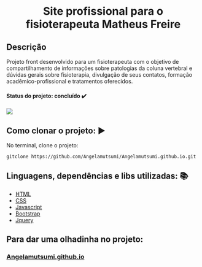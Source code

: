<h1 align='center'> Site profissional para o fisioterapeuta Matheus Freire</h1>

## Descrição

Projeto front desenvolvido para um fisioterapeuta com o objetivo de compartilhamento de informações sobre patologias da coluna vertebral e dúvidas gerais sobre fisioterapia, divulgação de seus contatos, formação acadêmico-profissional e tratamentos oferecidos.

#### Status do projeto: concluído :heavy_check_mark: 

![]('./img/telaInicial.png')

## Como clonar o projeto: :arrow_forward:

No terminal, clone o projeto:

```gitclone https://github.com/Angelamutsumi/Angelamutsumi.github.io.git```

## Linguagens, dependências e libs utilizadas: :books:

* [HTML](https://www.w3schools.com/)
* [CSS](https://www.w3schools.com/)
* [Javascript](https://www.w3schools.com/)
* [Bootstrap](https://getbootstrap.com/)
* [Jquery](https://jquery.com/)

## Para dar uma olhadinha no projeto: 

### [Angelamutsumi.github.io](https://angelamutsumi.github.io/)
